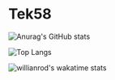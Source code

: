 # Tek58

<!--
**michaelbelete/michaelbelete** is a ✨ _special_ ✨ repository because its `README.md` (this file) appears on your GitHub profile.

Here are some ideas to get you started:

- 🔭 I’m currently working on ...
- 🌱 I’m currently learning ...
- 👯 I’m looking to collaborate on ...
- 🤔 I’m looking for help with ...
- 💬 Ask me about ...
- 📫 How to reach me: ...
- 😄 Pronouns: ...
- ⚡ Fun fact: ...
-->


![Anurag's GitHub stats](https://github-readme-stats.vercel.app/api?username=tek58&show_icons=true&theme=radical)

![Top Langs](https://github-readme-stats.vercel.app/api/top-langs/?username=tek58&layout=compact)

![willianrod's wakatime stats](https://github-readme-stats.vercel.app/api/wakatime?username=valar)
